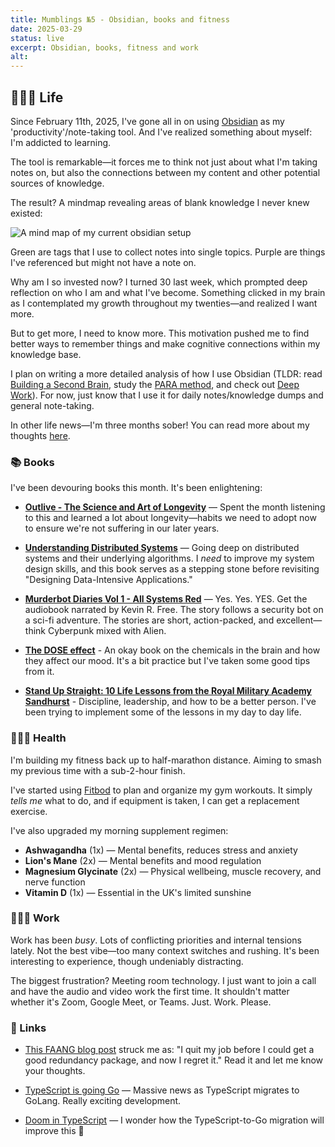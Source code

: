 ```yaml
---
title: Mumblings №5 - Obsidian, books and fitness
date: 2025-03-29
status: live
excerpt: Obsidian, books, fitness and work
alt:
---
```


## 👨🏻‍🦰 Life

Since February 11th, 2025, I've gone all in on using [Obsidian](https://obsidian.md/) as my 'productivity'/note-taking tool. And I've realized something about myself: I'm addicted to learning.

The tool is remarkable—it forces me to think not just about what I'm taking notes on, but also the connections between my content and other potential sources of knowledge.

The result? A mindmap revealing areas of blank knowledge I never knew existed:

![A mind map of my current obsidian setup](../../assets/images/2025-03-31-mumblings-05/knowledge-base.png)

Green are tags that I use to collect notes into single topics. Purple are things I've referenced but might not have a note on.

Why am I so invested now? I turned 30 last week, which prompted deep reflection on who I am and what I've become. Something clicked in my brain as I contemplated my growth throughout my twenties—and realized I want more.

But to get more, I need to know more. This motivation pushed me to find better ways to remember things and make cognitive connections within my knowledge base.

I plan on writing a more detailed analysis of how I use Obsidian (TLDR: read [Building a Second Brain](https://www.buildingasecondbrain.com/), study the [PARA method](https://fortelabs.com/blog/para/), and check out [Deep Work](https://www.amazon.co.uk/Deep-Work-Focused-Success-Distracted/dp/0349411905)). For now, just know that I use it for daily notes/knowledge dumps and general note-taking.

In other life news—I'm three months sober! You can read more about my thoughts [here](/blog/2025-03-29-3-months-sober).

### 📚 Books

I've been devouring books this month. It's been enlightening:

- **[Outlive - The Science and Art of Longevity](https://www.amazon.co.uk/Audible-Outlive-Science-Art-Longevity/dp/B0BTHVPHLJ)** — Spent the month listening to this and learned a lot about longevity—habits we need to adopt now to ensure we're not suffering in our later years.

- **[Understanding Distributed Systems](https://understandingdistributed.systems/)** — Going deep on distributed systems and their underlying algorithms. I *need* to improve my system design skills, and this book serves as a stepping stone before revisiting "Designing Data-Intensive Applications."

- **[Murderbot Diaries Vol 1 - All Systems Red](https://www.amazon.co.uk/Murderbot-Diaries-Vol-Artificial-Condition/dp/1250389828)** — Yes. Yes. YES. Get the audiobook narrated by Kevin R. Free. The story follows a security bot on a sci-fi adventure. The stories are short, action-packed, and excellent—think Cyberpunk mixed with Alien.

- **[The DOSE effect](https://www.amazon.co.uk/DOSE-Effect-Boosting-Habits-Better/dp/0008667330)** - An okay book on the chemicals in the brain and how they affect our mood. It's a bit practice but I've taken some good tips from it.

- **[Stand Up Straight: 10 Life Lessons from the Royal Military Academy Sandhurst](https://www.amazon.co.uk/gp/product/B0815XPBVD)** - Discipline, leadership, and how to be a better person. I've been trying to implement some of the lessons in my day to day life.

### 🏃🏻‍♂️ Health

I'm building my fitness back up to half-marathon distance. Aiming to smash my previous time with a sub-2-hour finish.

I've started using [Fitbod](https://fitbod.me/) to plan and organize my gym workouts. It simply *tells me* what to do, and if equipment is taken, I can get a replacement exercise.

I've also upgraded my morning supplement regimen:
- **Ashwagandha** (1x) — Mental benefits, reduces stress and anxiety
- **Lion's Mane** (2x) — Mental benefits and mood regulation
- **Magnesium Glycinate** (2x) — Physical wellbeing, muscle recovery, and nerve function
- **Vitamin D** (1x) — Essential in the UK's limited sunshine

### 👨🏻‍💻 Work

Work has been *busy*. Lots of conflicting priorities and internal tensions lately. Not the best vibe—too many context switches and rushing. It's been interesting to experience, though undeniably distracting.

The biggest frustration? Meeting room technology. I just want to join a call and have the audio and video work the first time. It shouldn't matter whether it's Zoom, Google Meet, or Teams. Just. Work. Please.

### 🔗 Links

- [This FAANG blog post](https://jagilley.github.io/faang-blog.html) struck me as: "I quit my job before I could get a good redundancy package, and now I regret it." Read it and let me know your thoughts.

- [TypeScript is going Go](https://devblogs.microsoft.com/typescript/typescript-native-port/) — Massive news as TypeScript migrates to GoLang. Really exciting development.

- [Doom in TypeScript](https://www.youtube.com/watch?v=0mCsluv5FXA) — I wonder how the TypeScript-to-Go migration will improve this 👀